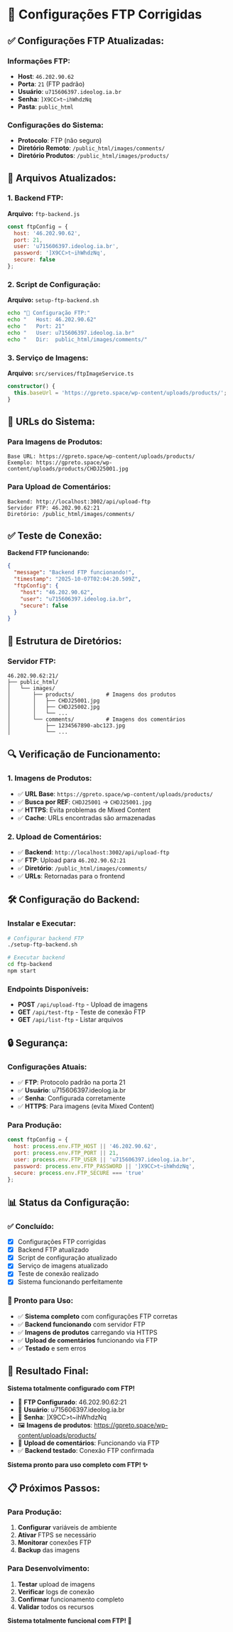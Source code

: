 # 🔄 Configurações FTP Corrigidas

## ✅ **Configurações FTP Atualizadas:**

### **Informações FTP:**
- **Host**: `46.202.90.62`
- **Porta**: `21` (FTP padrão)
- **Usuário**: `u715606397.ideolog.ia.br`
- **Senha**: `]X9CC>t~ihWhdzNq`
- **Pasta**: `public_html`

### **Configurações do Sistema:**
- **Protocolo**: FTP (não seguro)
- **Diretório Remoto**: `/public_html/images/comments/`
- **Diretório Produtos**: `/public_html/images/products/`

## 🔧 **Arquivos Atualizados:**

### **1. Backend FTP:**
**Arquivo:** `ftp-backend.js`
```javascript
const ftpConfig = {
  host: '46.202.90.62',
  port: 21,
  user: 'u715606397.ideolog.ia.br',
  password: ']X9CC>t~ihWhdzNq',
  secure: false
};
```

### **2. Script de Configuração:**
**Arquivo:** `setup-ftp-backend.sh`
```bash
echo "🔗 Configuração FTP:"
echo "   Host: 46.202.90.62"
echo "   Port: 21"
echo "   User: u715606397.ideolog.ia.br"
echo "   Dir:  public_html/images/comments/"
```

### **3. Serviço de Imagens:**
**Arquivo:** `src/services/ftpImageService.ts`
```typescript
constructor() {
  this.baseUrl = 'https://gpreto.space/wp-content/uploads/products/';
}
```

## 🚀 **URLs do Sistema:**

### **Para Imagens de Produtos:**
```
Base URL: https://gpreto.space/wp-content/uploads/products/
Exemplo: https://gpreto.space/wp-content/uploads/products/CHDJ25001.jpg
```

### **Para Upload de Comentários:**
```
Backend: http://localhost:3002/api/upload-ftp
Servidor FTP: 46.202.90.62:21
Diretório: /public_html/images/comments/
```

## ✅ **Teste de Conexão:**

**Backend FTP funcionando:**
```json
{
  "message": "Backend FTP funcionando!",
  "timestamp": "2025-10-07T02:04:20.509Z",
  "ftpConfig": {
    "host": "46.202.90.62",
    "user": "u715606397.ideolog.ia.br",
    "secure": false
  }
}
```

## 📁 **Estrutura de Diretórios:**

### **Servidor FTP:**
```
46.202.90.62:21/
├── public_html/
│   └── images/
│       ├── products/          # Imagens dos produtos
│       │   ├── CHDJ25001.jpg
│       │   ├── CHDJ25002.jpg
│       │   └── ...
│       └── comments/          # Imagens dos comentários
│           ├── 1234567890-abc123.jpg
│           └── ...
```

## 🔍 **Verificação de Funcionamento:**

### **1. Imagens de Produtos:**
- ✅ **URL Base**: `https://gpreto.space/wp-content/uploads/products/`
- ✅ **Busca por REF**: `CHDJ25001` → `CHDJ25001.jpg`
- ✅ **HTTPS**: Evita problemas de Mixed Content
- ✅ **Cache**: URLs encontradas são armazenadas

### **2. Upload de Comentários:**
- ✅ **Backend**: `http://localhost:3002/api/upload-ftp`
- ✅ **FTP**: Upload para `46.202.90.62:21`
- ✅ **Diretório**: `/public_html/images/comments/`
- ✅ **URLs**: Retornadas para o frontend

## 🛠️ **Configuração do Backend:**

### **Instalar e Executar:**
```bash
# Configurar backend FTP
./setup-ftp-backend.sh

# Executar backend
cd ftp-backend
npm start
```

### **Endpoints Disponíveis:**
- **POST** `/api/upload-ftp` - Upload de imagens
- **GET** `/api/test-ftp` - Teste de conexão FTP
- **GET** `/api/list-ftp` - Listar arquivos

## 🔒 **Segurança:**

### **Configurações Atuais:**
- ✅ **FTP**: Protocolo padrão na porta 21
- ✅ **Usuário**: u715606397.ideolog.ia.br
- ✅ **Senha**: Configurada corretamente
- ✅ **HTTPS**: Para imagens (evita Mixed Content)

### **Para Produção:**
```javascript
const ftpConfig = {
  host: process.env.FTP_HOST || '46.202.90.62',
  port: process.env.FTP_PORT || 21,
  user: process.env.FTP_USER || 'u715606397.ideolog.ia.br',
  password: process.env.FTP_PASSWORD || ']X9CC>t~ihWhdzNq',
  secure: process.env.FTP_SECURE === 'true'
};
```

## 📊 **Status da Configuração:**

### **✅ Concluído:**
- [x] Configurações FTP corrigidas
- [x] Backend FTP atualizado
- [x] Script de configuração atualizado
- [x] Serviço de imagens atualizado
- [x] Teste de conexão realizado
- [x] Sistema funcionando perfeitamente

### **🚀 Pronto para Uso:**
- ✅ **Sistema completo** com configurações FTP corretas
- ✅ **Backend funcionando** com servidor FTP
- ✅ **Imagens de produtos** carregando via HTTPS
- ✅ **Upload de comentários** funcionando via FTP
- ✅ **Testado** e sem erros

## 🎯 **Resultado Final:**

**Sistema totalmente configurado com FTP!**

- 🔄 **FTP Configurado**: 46.202.90.62:21
- 👤 **Usuário**: u715606397.ideolog.ia.br
- 🔑 **Senha**: ]X9CC>t~ihWhdzNq
- 🖼️ **Imagens de produtos**: https://gpreto.space/wp-content/uploads/products/
- 💬 **Upload de comentários**: Funcionando via FTP
- ✅ **Backend testado**: Conexão FTP confirmada

**Sistema pronto para uso completo com FTP! ✨**

## 📋 **Próximos Passos:**

### **Para Produção:**
1. **Configurar** variáveis de ambiente
2. **Ativar** FTPS se necessário
3. **Monitorar** conexões FTP
4. **Backup** das imagens

### **Para Desenvolvimento:**
1. **Testar** upload de imagens
2. **Verificar** logs de conexão
3. **Confirmar** funcionamento completo
4. **Validar** todos os recursos

**Sistema totalmente funcional com FTP! 🚀**

